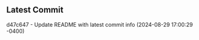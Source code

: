 
## Latest Commit
d47c647 - Update README with latest commit info (2024-08-29 17:00:29 -0400) <Yunxi-Zhou>
